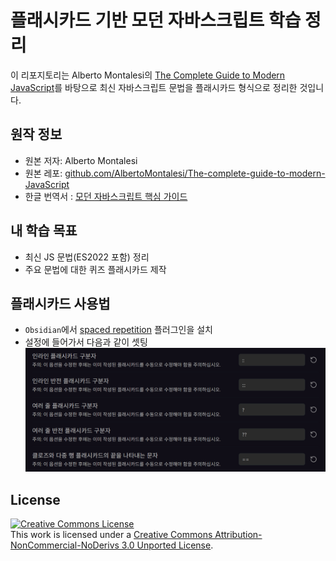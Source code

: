 # 플래시카드 기반 모던 자바스크립트 학습 정리

이 리포지토리는 Alberto Montalesi의 [The Complete Guide to Modern JavaScript](https://github.com/AlbertoMontalesi/The-complete-guide-to-modern-JavaScript)를 바탕으로 최신 자바스크립트 문법을 플래시카드 형식으로 정리한 것입니다.

## 원작 정보
- 원본 저자: Alberto Montalesi
- 원본 레포: [github.com/AlbertoMontalesi/The-complete-guide-to-modern-JavaScript](https://github.com/AlbertoMontalesi/The-complete-guide-to-modern-JavaScript)
- 한글 번역서 : [모던 자바스크립트 핵심 가이드](https://www.aladin.co.kr/shop/wproduct.aspx?ItemId=270740069)

## 내 학습 목표
- 최신 JS 문법(ES2022 포함) 정리
- 주요 문법에 대한 퀴즈 플래시카드 제작

## 플래시카드 사용법 
- `Obsidian`에서 [spaced repetition](https://github.com/st3v3nmw/obsidian-spaced-repetition) 플러그인을 설치 
- 설정에 들어가서 다음과 같이 셋팅![](assets/20250623100741.png)
## License

<a rel="license" href="http://creativecommons.org/licenses/by-nc-nd/3.0/"><img alt="Creative Commons License" style="border-width:0" src="https://i.creativecommons.org/l/by-nc-nd/3.0/88x31.png" /></a><br />This work is licensed under a <a rel="license" href="http://creativecommons.org/licenses/by-nc-nd/3.0/">Creative Commons Attribution-NonCommercial-NoDerivs 3.0 Unported License</a>.
